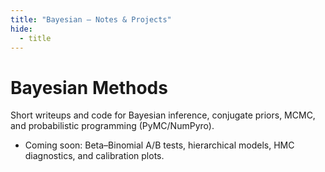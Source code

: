 ```yaml
---
title: "Bayesian — Notes & Projects"
hide:
  - title
---
```


# Bayesian Methods

Short writeups and code for Bayesian inference, conjugate priors, MCMC, and probabilistic programming (PyMC/NumPyro).

- Coming soon: Beta–Binomial A/B tests, hierarchical models, HMC diagnostics, and calibration plots.
